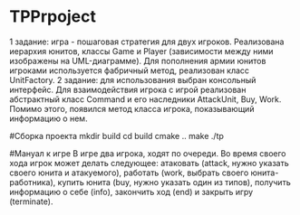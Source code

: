 # TPPrpoject
1 задание: игра - пошаговая стратегия для двух игроков. Реализована иерархия
юнитов, классы Game и Player (зависимости между ними изображены на UML-диаграмме).
Для пополнения армии юнитов игроками используется фабричный метод, реализован
класс UnitFactory.
2 задание: для использования выбран консольный интерфейс. Для взаимодействия
игрока с игрой реализован абстрактный класс Command и его наследники AttackUnit,
Buy, Work. Помимо этого, появился метод класса игрока, показывающий информацию
о нем.

#Сборка проекта 
mkdir build
cd build
cmake ..
make
./tp

#Мануал к игре
В игре два игрока, ходят по очереди. Во время своего хода игрок может делать
следующее: атаковать (attack, нужно указать своего юнита и атакуемого), работать
(work, выбрать своего юнита-работника), купить юнита (buy, нужно указать один из типов),
получить информацию о себе (info), закончить ход (end) и закрыть игру
(terminate).
